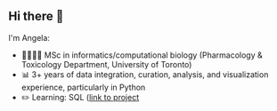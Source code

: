## Hi there 👋

<!--
**angelahjkwak/angelahjkwak** is a ✨ _special_ ✨ repository because its `README.md` (this file) appears on your GitHub profile.

Here are some ideas to get you started:

- 🔭 I’m currently working on ...
- 🌱 I’m currently learning ...
- 👯 I’m looking to collaborate on ...
- 🤔 I’m looking for help with ...
- 💬 Ask me about ...
- 📫 How to reach me: ...
- 😄 Pronouns: ...
- ⚡ Fun fact: ...
-->
I'm Angela:

- 👩🏻‍💻💊 MSc in informatics/computational biology (Pharmacology & Toxicology Department, University of Toronto)
- 📊 3+ years of data integration, curation, analysis, and visualization experience, particularly in Python
- ✏️ Learning: SQL ([link to project](https://github.com/angelahjkwak/Probe-my-Pathway)   


